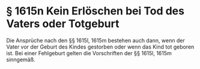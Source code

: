 # § 1615n Kein Erlöschen bei Tod des Vaters oder Totgeburt
Die Ansprüche nach den §§ 1615l, 1615m bestehen auch dann, wenn der Vater vor der Geburt des Kindes gestorben oder wenn das Kind tot geboren ist. Bei einer Fehlgeburt gelten die Vorschriften der §§ 1615l, 1615m sinngemäß.